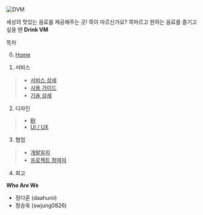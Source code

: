 ![DVM](https://user-images.githubusercontent.com/86994067/166147082-9f983d8c-99c1-42c1-a338-458a8652729d.png)

세상의 맛있는 음료를 제공해주는 곳!
목이 마르신가요?
목마르고 원하는 음료를 즐기고 싶을 땐 **Drink VM**

목차

0. [Home](https://github.com/daahunii/DVM_project/wiki)

1. 서비스

> * [서비스 상세](https://github.com/daahunii/DVM_project/wiki/서비스-상세)
> * [사용 가이드](https://github.com/daahunii/DVM_project/wiki/사용-가이드)
> * [기술 상세](https://github.com/daahunii/DVM_project/wiki/기술-상세)

2. 디자인

> * [BI](https://github.com/daahunii/DVM_project/wiki/BI)
> * [UI / UX](https://github.com/daahunii/DVM_project/wiki/UI-UX)

3. 협업

> * [개발일지](https://github.com/daahunii/DVM_project/wiki/개발일지)
> * [프로젝트 참여자](https://github.com/daahunii/DVM_project/wiki/프로젝트-참여자)

4. 회고

**Who Are We**

* 정다훈 (daahunii)
* 정승욱 (swjung0826)
